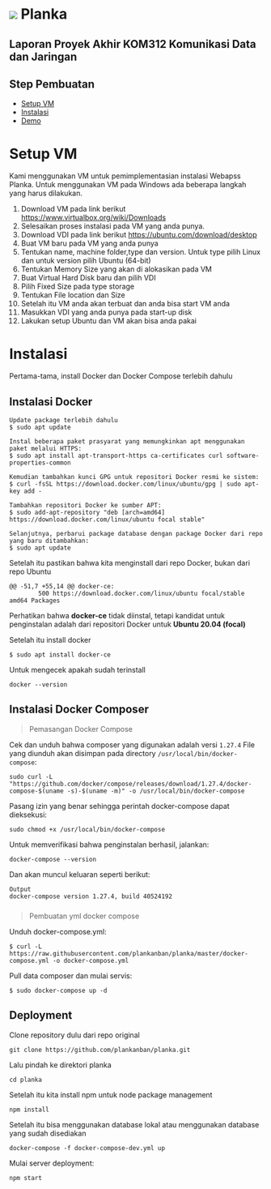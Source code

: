# ![](webapp/public/favicon-32x32.png) Planka

## Laporan Proyek Akhir KOM312 Komunikasi Data dan Jaringan

## Step Pembuatan
- [Setup VM](#Setup-VM)
- [Instalasi](#Instalasi)
- [Demo](#Demo)

# Setup VM
Kami menggunakan VM untuk pemimplementasian instalasi Webapss Planka. Untuk menggunakan VM pada Windows ada beberapa langkah yang harus dilakukan. 
1. Download VM pada link berikut https://www.virtualbox.org/wiki/Downloads
2. Selesaikan proses instalasi pada VM yang anda punya. 
3. Download VDI pada link berikut https://ubuntu.com/download/desktop
4. Buat VM baru pada VM yang anda punya 
5. Tentukan name, machine folder,type dan version. Untuk type pilih Linux dan untuk version pilih Ubuntu (64-bit)
6. Tentukan Memory Size yang akan di alokasikan pada VM 
7. Buat Virtual Hard Disk baru dan pilih VDI 
8. Pilih Fixed Size pada type storage
9. Tentukan File location dan Size 
10. Setelah itu VM anda akan terbuat dan anda bisa start VM anda
11. Masukkan VDI yang anda punya pada start-up disk
12. Lakukan setup Ubuntu dan VM akan bisa anda pakai

# Instalasi
Pertama-tama, install Docker dan Docker Compose terlebih dahulu
## Instalasi Docker
```
Update package terlebih dahulu
$ sudo apt update

Instal beberapa paket prasyarat yang memungkinkan apt menggunakan paket melalui HTTPS:
$ sudo apt install apt-transport-https ca-certificates curl software-properties-common

Kemudian tambahkan kunci GPG untuk repositori Docker resmi ke sistem:
$ curl -fsSL https://download.docker.com/linux/ubuntu/gpg | sudo apt-key add -

Tambahkan repositori Docker ke sumber APT:
$ sudo add-apt-repository "deb [arch=amd64] https://download.docker.com/linux/ubuntu focal stable"

Selanjutnya, perbarui package database dengan package Docker dari repo yang baru ditambahkan:
$ sudo apt update
```
Setelah itu pastikan bahwa kita menginstall dari repo Docker, bukan dari repo Ubuntu
```
@@ -51,7 +55,14 @@ docker-ce:
        500 https://download.docker.com/linux/ubuntu focal/stable amd64 Packages
```
Perhatikan bahwa **docker-ce** tidak diinstal, tetapi kandidat untuk penginstalan adalah dari repositori Docker untuk **Ubuntu 20.04 (focal)**

Setelah itu install docker
```
$ sudo apt install docker-ce
```
Untuk mengecek apakah sudah terinstall
```
docker --version
```
## Instalasi Docker Composer
>Pemasangan Docker Compose

Cek dan unduh bahwa composer yang digunakan adalah versi ``1.27.4`` File yang diunduh akan disimpan pada directory ``/usr/local/bin/docker-compose``:
```
sudo curl -L "https://github.com/docker/compose/releases/download/1.27.4/docker-compose-$(uname -s)-$(uname -m)" -o /usr/local/bin/docker-compose
```
Pasang izin yang benar sehingga perintah docker-compose dapat dieksekusi: 
```
sudo chmod +x /usr/local/bin/docker-compose
```
Untuk memverifikasi bahwa penginstalan berhasil, jalankan:
```
docker-compose --version
```
Dan akan muncul keluaran seperti berikut:
```
Output
docker-compose version 1.27.4, build 40524192
```
###
> Pembuatan yml docker compose

Unduh docker-compose.yml:
```
$ curl -L https://raw.githubusercontent.com/plankanban/planka/master/docker-compose.yml -o docker-compose.yml
```
Pull data composer dan mulai servis:
```
$ sudo docker-compose up -d
```

## Deployment
Clone repository dulu dari repo original
```
git clone https://github.com/plankanban/planka.git
```
Lalu pindah ke direktori planka
```
cd planka
```
Setelah itu kita install npm untuk node package management
```
npm install
```
Setelah itu bisa menggunakan database lokal atau menggunakan database yang sudah disediakan
```
docker-compose -f docker-compose-dev.yml up
```
Mulai server deployment:
```
npm start
```
